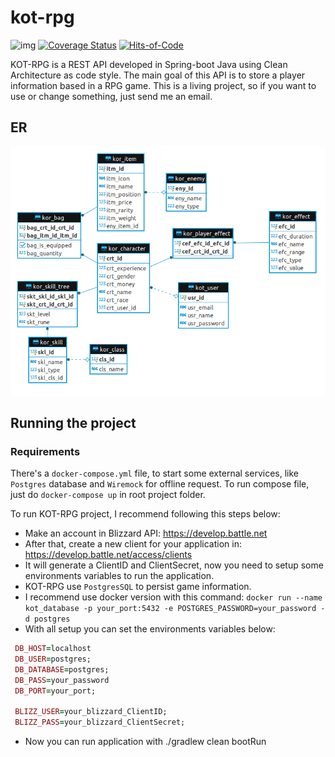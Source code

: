 # kot-rpg
![img](https://travis-ci.org/yanBrandao/kot-rpg.svg?branch=develop)
[![Coverage Status](https://coveralls.io/repos/github/yanBrandao/kot-rpg/badge.svg?branch=master)](https://coveralls.io/github/yanBrandao/kot-rpg?branch=master)
[![Hits-of-Code](https://hitsofcode.com/github/yanBrandao/kot-rpg)](https://hitsofcode.com/view/github/yanBrandao/kot-rpg)

KOT-RPG is a REST API developed in Spring-boot Java using Clean Architecture as code style. The main goal of this API is to store a player information based in a RPG game. 
This is a living project, so if you want to use or change something, just send me an email.

## ER

![er-diagram-v3](./assets/er_diagram_v3.png)


## Running the project

### Requirements

There's a `docker-compose.yml` file, to start some external services, like `Postgres` database and `Wiremock` for offline request.
To run compose file, just do `docker-compose up` in root project folder.

To run KOT-RPG project, I recommend following this steps below:

 - Make an account in Blizzard API: https://develop.battle.net
 - After that, create a new client for your application in: https://develop.battle.net/access/clients
 - It will generate a ClientID and ClientSecret, now you need to setup some environments variables to run the application.
 - KOT-RPG use `PostgresSQL` to persist game information.
 - I recommend use docker version with this command: `docker run --name kot_database -p your_port:5432 -e POSTGRES_PASSWORD=your_password -d postgres`
 - With all setup you can set the environments variables below:
```ruby
 DB_HOST=localhost
 DB_USER=postgres;
 DB_DATABASE=postgres;
 DB_PASS=your_password
 DB_PORT=your_port;
 
 BLIZZ_USER=your_blizzard_ClientID;
 BLIZZ_PASS=your_blizzard_ClientSecret;
```

 - Now you can run application with ./gradlew clean bootRun